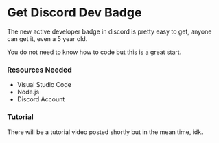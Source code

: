 # Get Discord Dev Badge

The new active developer badge in discord is pretty easy to get, anyone can get it, even a 5 year old.

You do not need to know how to code but this is a great start.

<h3>Resources Needed</h3>

<ul>
<li>Visual Studio Code</li>
<li>Node.js</li>
<li>Discord Account</li>
</ul>

<h3>Tutorial</h3>

There will be a tutorial video posted shortly but in the mean time, idk.
